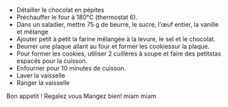 - Détailler le chocolat en pépites
- Préchauffer le four à 180°C (thermostat 6).
- Dans un saladier, mettre 75 g de beurre, le sucre, l'œuf entier, la vanille et mélange
- Ajouter petit à petit la farine mélangée à la levure, le sel et le chocolat.
- Beurrer une plaque allant au four et former les cookiessur la plaque.
- Pour former les cookies, utiliser 2 cuillères à soupe et faire des petitstas espacés pour la cuisson.
- Enfourner pour 10 minutes de cuisson.
- Laver la vaisselle
- Ranger la vaisselle

Bon appetit !
Regalez vous
Mangez bien!
miam miam
